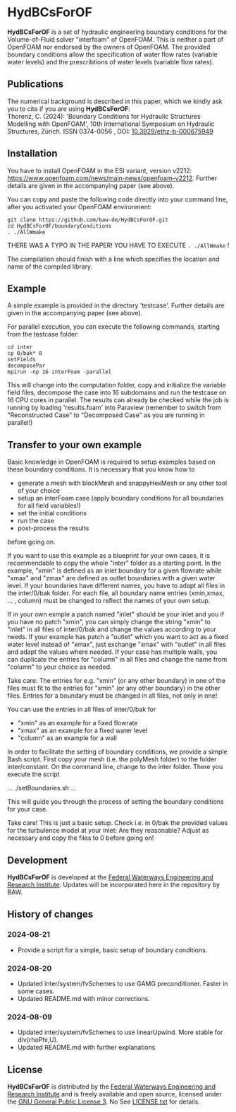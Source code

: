 # HydBCsForOF

**HydBCsForOF** is a set of hydraulic engineering boundary conditions for the Volume-of-Fluid solver "interfoam" of OpenFOAM. This is neither a part of OpenFOAM nor endorsed by the owners of OpenFOAM. The provided boundary conditions allow the specification of water flow rates (variable water levels) and the prescribtions of water levels (variable flow rates).

## Publications

The numerical background is described in this paper, which we kindly ask you to cite if you are using **HydBCsForOF**:  
Thorenz, C. (2024): 'Boundary Conditions for Hydraulic Structures Modelling with OpenFOAM',
10th International Symposium on Hydraulic Structures, Zürich. ISSN 0374-0056 , DOI: [10.3929/ethz-b-000675949           ](https://doi.org/10.3929/ethz-b-000675949           )

## Installation

You have to install OpenFOAM in the ESI variant, version v2212: https://www.openfoam.com/news/main-news/openfoam-v2212. Further details are given in the accompanying paper (see above).

You can copy and paste the following code directly into your command line, after you activated your OpenFOAM environment:


```
git clone https://github.com/baw-de/HydBCsForOF.git
cd HydBCsForOF/boundaryConditions
. ./AllWmake

```

THERE WAS A TYPO IN THE PAPER! YOU HAVE TO EXECUTE `. ./AllWmake` !

The compilation should finish with a line which specifies the location and name of the compiled library.

## Example

A simple example is provided in the directory 'testcase'. Further details are given in the accompanying paper (see above).

For parallel execution, you can execute the following commands, starting from the testcase folder:

```
cd inter 
cp 0/bak* 0 
setFields 
decomposePar 
mpirun -np 16 interFoam -parallel
```

This will change into the computation folder, copy and initialize the variable field files, decompose the case into 16 subdomains and run the testcase on 16 CPU cores in parallel. The results can already be checked while the job is running by loading 'results.foam' into Paraview (remember to switch from "Reconstructed Case" to "Decomposed Case" as you are running in parallel!) 

## Transfer to your own example

Basic knowledge in OpenFOAM is required to setup examples based on these boundary conditions. It is necessary that you know  how to

- generate a mesh with blockMesh and snappyHexMesh or any other tool of your choice
- setup an interFoam case (apply boundary conditions for all boundaries for all field variables!)
- set the initial conditions
- run the case
- post-process the results

before going on.

If you want to use this example as a blueprint for your own cases, it is recommendable to copy the whole "inter" folder as a starting point. In the example, "xmin" is defined as an inlet boundary for a given flowrate while "xmax" and "zmax" are defined as outlet boundaries with a given water level. If your boundaries have different names, you have to adapt all files in the inter/0/bak folder. For each file, all boundary name entries (xmin,xmax, ... , column) must be changed to reflect the names of your own setup. 

If in your own exmple a patch named "inlet" should be your inlet and you if you have no patch "xmin", you can simply change the string "xmin" to "inlet" in all files of inter/0/bak and change the values according to your needs. If your example has patch a "outlet" which you want to act as a fixed water level instead of "xmax", just exchange "xmax" with "outlet" in all files and adapt the values where needed. If your case has multiple walls, you can duplicate the entries for "column" in all files and change the name from "column" to your choice as needed.
  
Take care: The entries for e.g. "xmin" (or any other boundary) in one of the files must fit to the entries for "xmin" (or any other boundary) in the other files. Entries for a boundary must be changed in all files, not only in one!

You can use the entries in all files of inter/0/bak for 

- "xmin" as an example for a fixed flowrate
- "xmax" as an example for a fixed water level
- "column" as an example for a wall

In order to facilitate the setting of boundary conditions, we provide a simple Bash script. First copy your mesh (i.e. the polyMesh folder) to the folder inter/constant. On the command line, change to the inter folder. There you execute the script 

...
./setBoundaries.sh
...

This will guide you through the process of setting the boundary conditions for your case.

Take care! This is just a basic setup. Check i.e. in 0/bak the provided values for the turbulence model at your inlet: Are they reasonable? Adjust as necessary and copy the files to 0 before going on!

## Development

**HydBCsForOF** is developed at the [Federal Waterways Engineering and Research Institute](https://www.baw.de/). Updates will be incorporated here in the repository by BAW. 

## History of changes

### 2024-08-21
- Provide a script for a simple, basic setup of boundary conditions.

### 2024-08-20
- Updated inter/system/fvSchemes to use GAMG preconditioner. Faster in some cases. 
- Updated README.md with minor corrections.

### 2024-08-09
- Updated inter/system/fvSchemes to use linearUpwind. More stable for div(rhoPhi,U).
- Updated README.md with further explanations


## License 

**HydBCsForOF** is distributed by the [Federal Waterways Engineering and Research Institute](https://www.baw.de/) 
and is freely available and open source, licensed under the 
[GNU General Public License 3](https://www.gnu.org/licenses/gpl.html). No 
See [LICENSE.txt](LICENSE.txt) for details.



